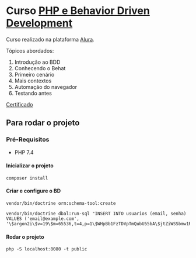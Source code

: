 # Curso [PHP e Behavior Driven Development][PHP e Behavior Driven Development]
Curso realizado na plataforma [Alura][Alura].

Tópicos abordados:

1. Introdução ao BDD
2. Conhecendo o Behat
3. Primeiro cenário
4. Mais contextos
5. Automação do navegador
6. Testando antes

[Certificado][Certificado]

## Para rodar o projeto

### Pré-Requisitos
- PHP 7.4

#### Inicializar o projeto

```
composer install
```

#### Criar e configure o BD
```
vendor/bin/doctrine orm:schema-tool:create
```

```
vendor/bin/doctrine dbal:run-sql "INSERT INTO usuarios (email, senha) VALUES ('email@example.com', '\$argon2i\$v=19\$m=65536,t=4,p=1\$WHpBb1FzTDVpTmQubU55bA\$jtZiWSSbmw1Ru4tYEq1SzShrMu0ap2PjblRQRubNPgo');"
```

#### Rodar o projeto
```
php -S localhost:8080 -t public
```


[Certificado]: https://cursos.alura.com.br/certificate/c7655a26-5979-4bd0-ab04-02d59136552c

[PHP e Behavior Driven Development]: https://cursos.alura.com.br/course/php-introducao-bdd

[Alura]: https://www.alura.com.br/